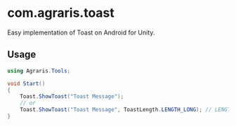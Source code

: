 # com.agraris.toast
 Easy implementation of Toast on Android for Unity.

## Usage
``` C#
using Agraris.Tools;

void Start()
{
    Toast.ShowToast("Toast Message");
    // or
    Toast.ShowToast("Toast Message", ToastLength.LENGTH_LONG); // LENGTH_SHORT = 2 seconds | LENGTH_LONG = 3.5 seconds
}
```